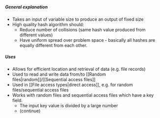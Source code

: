 ##### General explanation
- Takes an input of variable size to produce an output of fixed size
- High quality hash algorithm should:
	- Reduce number of collisions (same hash value produced from different values)
	- Have uniform spread over problem space - basically all hashes are equally different from each other.

##### Uses
- Allows for efficient location and retrieval of data (e.g. file records)
- Used to read and write data from/to [[Random files|random]]/[[Sequential access files]]
- Used in [[File access types|direct access]], e.g. for random files/sequential access files
- Works with random files and sequential access files which have a key field. 
	- The input key value is divided by a large number
	- (continue)